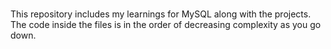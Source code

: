 # 
This repository includes my learnings for MySQL along with the projects.
The code inside the files is in the order of decreasing complexity as you go down.
